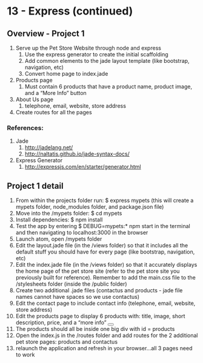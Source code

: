 # 13 - Express (continued) #

## Overview - Project 1 ##

1. Serve up the Pet Store Website through node and express 
    1. Use the express generator to create the initial scaffolding
    2. Add common elements to the jade layout template (like bootstrap, navigation, etc)
    3. Convert home page to index.jade
2. Products page 
    1. Must contain 6 products that have a product name, product image, and a “More Info” button
3. About Us page
    1. telephone, email, website, store address
4. Create routes for all the pages


### References: ###
1. Jade 
    1. http://jadelang.net/
    2. http://naltatis.github.io/jade-syntax-docs/
2. Express Generator
    1. http://expressjs.com/en/starter/generator.html


## Project 1 detail ##

1. From within the projects folder run: $ express mypets (this will create a mypets folder, node_modules folder, and package.json file)
2. Move into the /mypets folder: $ cd mypets 
3. Install dependencies: $ npm install
4. Test the app by entering  $ DEBUG=mypets:* npm start in the terminal and then navigating to localhost:3000 in the browser
5. Launch atom, open /mypets folder
6. Edit the layout.jade file (in the /views folder) so that it includes all the default stuff you should have for every page (like bootstrap, navigation, etc)
7. Edit the index.jade file (in the /views folder) so that it accurately displays the home page of the pet store site (refer to the pet store site you previously built for reference). Remember to add the main.css file to the /stylesheets folder (inside the /public folder) 
8. Create two additional .jade files (contactus and products - jade file names cannot have spaces so we use contactus)
9. Edit the contact page to include contact info (telephone, email, website, store address)
10. Edit the products page to display 6 products with: title, image, short description, price, and a “more info” <button>
11. The products should all be inside one big div with id = products
12. Open the index.js in the /routes folder and add routes for the 2 additional pet store pages: products and contactus 
13. relaunch the application and refresh in your browser…all 3 pages need to work
